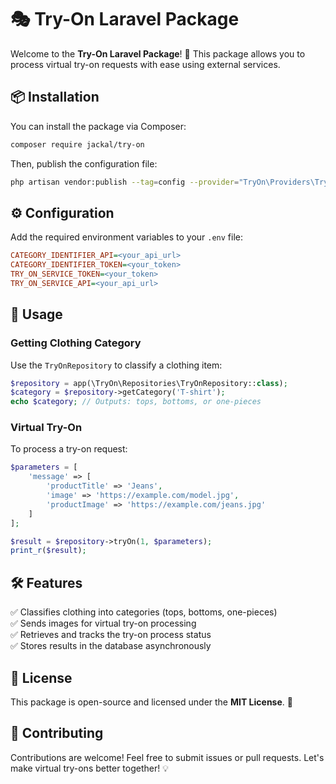 # 🎭 Try-On Laravel Package

Welcome to the **Try-On Laravel Package**! 🚀 This package allows you to process virtual try-on requests with ease using external services. 

## 📦 Installation

You can install the package via Composer:

```sh
composer require jackal/try-on
```

Then, publish the configuration file:

```sh
php artisan vendor:publish --tag=config --provider="TryOn\Providers\TryOnServiceProvider"
```

## ⚙️ Configuration

Add the required environment variables to your `.env` file:

```ini
CATEGORY_IDENTIFIER_API=<your_api_url>
CATEGORY_IDENTIFIER_TOKEN=<your_token>
TRY_ON_SERVICE_TOKEN=<your_token>
TRY_ON_SERVICE_API=<your_api_url>
```

## 🚀 Usage

### Getting Clothing Category

Use the `TryOnRepository` to classify a clothing item:

```php
$repository = app(\TryOn\Repositories\TryOnRepository::class);
$category = $repository->getCategory('T-shirt');
echo $category; // Outputs: tops, bottoms, or one-pieces
```

### Virtual Try-On

To process a try-on request:

```php
$parameters = [
    'message' => [
        'productTitle' => 'Jeans',
        'image' => 'https://example.com/model.jpg',
        'productImage' => 'https://example.com/jeans.jpg'
    ]
];

$result = $repository->tryOn(1, $parameters);
print_r($result);
```

## 🛠️ Features
✅ Classifies clothing into categories (tops, bottoms, one-pieces)  
✅ Sends images for virtual try-on processing  
✅ Retrieves and tracks the try-on process status  
✅ Stores results in the database asynchronously  

## 📜 License

This package is open-source and licensed under the **MIT License**. 🎉

## 🤝 Contributing

Contributions are welcome! Feel free to submit issues or pull requests. Let's make virtual try-ons better together! 💡
